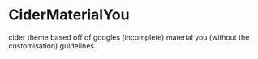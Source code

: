 # CiderMaterialYou
cider theme based off of googles (incomplete) material you (without the customisation) guidelines
